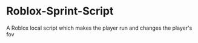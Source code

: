 # Roblox-Sprint-Script
A Roblox local script which makes the player run and changes the player's fov
